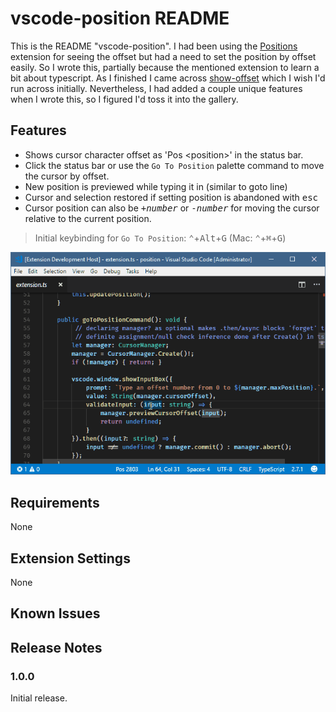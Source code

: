 # vscode-position README

This is the README "vscode-position".  I had been using the [Positions](https://github.com/Silvenga/vscode-positions) extension for seeing the offset but had a need to set the position by offset easily.  So I wrote this, partially because the mentioned extension to learn a bit about typescript.  As I finished I came across [show-offset](https://github.com/ramya-rao-a/show-offset) which I wish I'd run across initially.  Nevertheless, I had added a couple unique features when I wrote this, so I figured I'd toss it into the gallery.

## Features

- Shows cursor character offset as 'Pos \<position>' in the status bar.
- Click the status bar or use the `Go To Position` palette command to move the cursor by offset.
- New position is previewed while typing it in (similar to goto line)
- Cursor and selection restored if setting position is abandoned with <kbd>esc</kbd>
- Cursor position can also be <kbd>+</kbd><kbd>*number*</kbd> or <kbd>-</kbd><kbd>*number*</kbd> for moving the cursor relative to the current position.

> Initial keybinding for `Go To Position`: <kbd>⌃</kbd>+<kbd>Alt</kbd>+<kbd>G</kbd> (Mac:  <kbd>⌃</kbd>+<kbd>⌘</kbd>+<kbd>G</kbd>)

![Overview](other/PositionAnim.gif)

## Requirements
None
## Extension Settings
None

## Known Issues

## Release Notes
### 1.0.0

Initial release.
